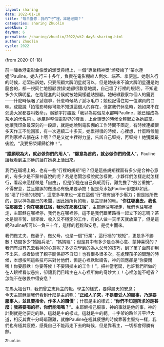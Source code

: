 ```yaml
---
layout: sharing
date: 2022-01-18
title: "每日靈修：我的“行”裡，誰是老闆？"
categories: sharing Zhuolin
weekNum: 2
dayNum: 6
permalink: /sharing/zhuolin/2022/wk2-day6-sharing.html
author: Zhuolin
cycle: 2022
---
```

(from 2020-01-18)

前一陣香港電影金像獎的頒獎典禮上，一個“專業精神獎”頒發給了“茶水蓮姐”Pauline。她入行三十多年，負責在電影棚給人倒水、端茶、拿便當。她剛入行的時候，老闆告訴她，只要照顧大牌明星就可以，但是她後來不論大牌明星還是跑龍套的，都一視同仁地照顧(對此她卻很歉意地說，自己壞了行裡的規矩)。不知道多少大牌明星，在跑龍套的時候就被她同樣體貼照顧。她細緻觀察每個人的需要——什麼時候睏了遞咖啡，什麼時候熱了遞冰毛巾；她也記得住每一位演員的口味。成龍說「拍電影時你可能不知道這個人的存在，但當我們休息時，她如果不在旁邊大家都要叫救命」，吳鎮宇打趣說「我以為每個茶水都叫Pauline，她已經成為茶水的代名詞」。她贏得整個電影界的尊重，上台領獎的時候全體起立為她鼓掌。她讓我印象最深刻的一段話，就是她說到電影棚的工作時間不固定，有時候連續很多天作工不能回家，有一次連續二十多天，她累得很的時候，心裡想，什麼時候能回到家裡去躺在床上啊？但是又從主裡得力量，告訴自己堅持，再堅持！她獲獎最後說，“我要把榮耀歸給神！”。  

“**誰願現為大，就必做你們的用人**”，“**願意為首的，就必做你們的僕人**”，Pauline讓我看到主耶穌的話在她身上活出來。  

我們在職場上的，也有一些“行裡的規矩”吧？但是這些規矩裡面有多少是合神心意的，有多少是不蒙神喜悅的呢？若是老闆怎樣說就怎樣做，小夥伴們怎樣走就怎樣行，看起來這樣做是「自由」，但是卻是在自己負軛而行，難免擔了“勞苦重擔”，不得安息，並且錯誤的做法必有後果要承擔！但是茶水姐Pauline卻並非如此，她“壞了行裡的規矩”，這麼多年來也一定在這個“行”裡有過不少壓力；但是她所做的，是以神為自己的老闆，因此她所負的軛，是主耶穌的軛。“**你往哪裏去，我也往那裏去；你在哪裏住宿，我也在那裏住宿**”，主耶穌往哪裡走，我們也往哪裡走，主耶穌在哪裡停，我們也在哪裡停，這不是我們跟著路得一起立下的志嗎？茶水是很辛苦、很卑微、收入又不穩定的工作，有的人做一天半天就放棄了，但是這軛Pauline卻可以一負三十年，這樣的輕鬆和安息，是從主而來。  

我們做丈夫、做妻子、做父母，也是一個“行業”，這行裡的“規矩”，更是多不勝數！坊間多少“婚姻兵法”、“媽媽經”；但是其中有多少是合神心意、蒙神喜悅的？我們有沒有先去看神的心意呢？多少次學到的為人父母的技巧，到了孩子面前卻用不出來，或者破壞了親子關係卻不自知！也有很多很多次，在處理孩子的問題的時候，本想按照這些技巧來對付他們，但是心裡默默禱告，神的回應卻是“你要閉嘴！你要靜默！你要等候！不要阻攔主的工作！”。把神當老闆，也許我們所做的在人眼裡看似愚拙，卻讓我們目睹主在人心裡所做的奇妙大工！心裡怎能不輕省？怎能不在敬畏中得安息？  

在馬太福音11，我們曾立志負主的軛，學主的樣式，要得屬天的安息；  
今天主耶穌讓我們看到什麼是主的軛：“**正如人子來，不是要受人的服事，乃是要服事人，並且要捨命，作多人的贖價**”；什麼是主的樣式：“**你們不知道所求的是甚麼；我將要喝的杯，你們能喝嗎？**”。主耶穌捨己服事，神的事就是他的事，神的計劃就是他要走的路，這就是主的樣式，這就是主的軛。十字架的路並非平坦大道，相反其實十分崎嶇艱難，就像Pauline在極其疲憊的時候靠著主堅持一樣，我們也有極其疲倦，感覺自己不能再走下去的時候，但是靠著主，一切都會得勝有餘。  

`Zhuolin`  
